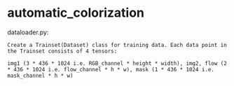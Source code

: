 # automatic_colorization

dataloader.py: 
    
    Create a Trainset(Dataset) class for training data. Each data point in the Trainset consists of 4 tensors: 
    
    img1 (3 * 436 * 1024 i.e. RGB_channel * height * width), img2, flow (2 * 436 * 1024 i.e. flow_channel * h * w), mask (1 * 436 * 1024 i.e. mask_channel * h * w)
